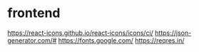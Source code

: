 # frontend
https://react-icons.github.io/react-icons/icons/ci/
https://json-generator.com/#
https://fonts.google.com/
https://reqres.in/
